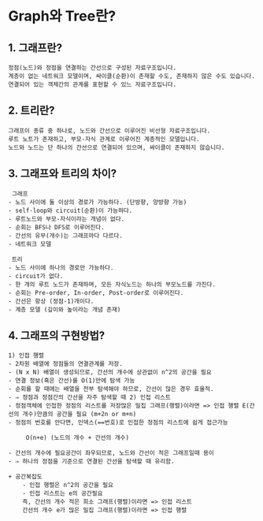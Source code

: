 # Graph와 Tree란?

## 1. 그래프란?

    정점(노드)와 정점을 연결하는 간선으로 구성된 자료구조입니다.  
    계층이 없는 네트워크 모델이며, 싸이클(순환)이 존재할 수도, 존재하지 않은 수도 있습니다.  
    연결되어 있는 객체간의 관계를 표현할 수 있느 자료구조입니다.
    
    
## 2. 트리란? 
  
    그래프이 종류 중 하나로, 노드와 간선으로 이루어진 비선형 자료구조입니다.  
    루트 노트가 존재하고, 부모-자식 관계로 이루어진 계층적인 모델입니다.  
    노드와 노드는 단 하나의 간선으로 연결되어 있으며, 싸이클이 존재하지 않습니다.

## 3. 그래프와 트리의 차이?

     그래프
    - 노드 사이에 둘 이상의 경로가 가능하다. (단방향, 양방향 가능)
    - self-loop와 circuit(순환)이 가능하다.
    - 루트노드와 부모-자식이라는 개념이 없다.
    - 순회는 BFS나 DFS로 이루어진다.
    - 간선의 유무(개수)는 그래프마다 다르다.
    - 네트워크 모델

     트리
    - 노드 사이에 하나의 경로만 가능하다.
    - circuit가 없다.
    - 한 개의 루트 노드가 존재하며, 모든 자식노드는 하나의 부모노드를 가진다.
    - 순회는 Pre-order, In-order, Post-order로 이루어진다.
    - 간선은 항상 (정점-1)개이다.
    - 계층 모델 (깊이와 높이라는 개념 존재)

## 4. 그래프의 구현방법?

    1) 인접 행렬
    - 2차원 배열에 정점들의 연결관계를 저장.
    - (N x N) 배열이 생성되므로, 간선의 개수에 상관없이 n^2의 공간을 필요
    - 연결 정보(혹은 간선)를 O(1)만에 탐색 가능
    - 순회를 할 때에는 배열을 전부 탐색해야 하므로, 간선이 많은 경우 효율적.
    - ⇒ 정점과 정점간의 간선을 자주 탐색할 때 2) 인접 리스트 
    - 정점객체에 인접한 정점의 리스트를 저장많은 밀집 그래프(행렬)이라면 => 인접 행렬 E(간선의 개수)만큼의 공간을 필요 (m+2n or m+n)
    - 정점의 번호를 안다면, 인덱스(==번호)로 인접한 정점의 리스트에 쉽게 접근가능

         O(n+e) (노드의 개수 + 간선의 개수)

    - 간선의 개수에 필요공간이 좌우되므로, 노드와 간선이 적은 그래프일때 용이
    - ⇒ 하나의 정점을 기준으로 연결된 간선을 탐색할 때 유리함.

    + 공간복잡도
        - 인접 행렬은 n^2의 공간을 필요
        - 인접 리스트는 e의 공간필요
        즉, 간선의 개수 적은 희소 그래프(행렬)이라면 => 인접 리스트
        간선의 개수 e가 많은 밀집 그래프(행렬)이라면 => 인접 행렬